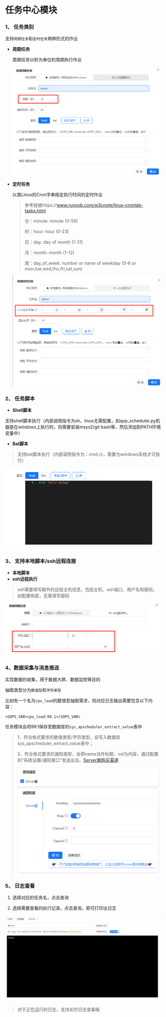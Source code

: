 # 任务中心模块

### 1、 任务类别

支持`周期任务`和`定时任务`两种形式的作业

- **周期任务**

  周期任务以秒为单位的周期执行作业

  ![](../screenshots/task_interval.png)

- **定时任务**

  以类Linux的Cron字串规定执行时间的定时作业

  > 参考链接https://www.runoob.com/w3cnote/linux-crontab-tasks.html
  >
  > 分：minute: minute (0-59)
  >
  > 时：hour: hour (0-23)
  >
  > 日：day: day of month (1-31)
  >
  > 月：month: month (1-12)
  >
  > 周：day_of_week: number or name of weekday (0-6 or mon,tue,wed,thu,fri,sat,sun)

  ![](../screenshots/task_cron.png)

### 2、 任务脚本

- **Shell脚本**

支持shell脚本执行（内部调用指令为sh，linux无需配置，如app_scheduler.py机器是在windows上执行的，则需要安装msys2/git bash等，然后添加到PATH环境变量中）

- **Bat脚本**

> 支持bat脚本执行（内部调用指令为：cmd /c，需要为windows系统才可执行）

  ![](../screenshots/task_script_shell.png)

### 3、 支持本地脚本/ssh远程连接

- **本地脚本**
- **ssh远程执行**

> ssh需要填写额外的远程主机信息，包括主机、ssh端口、用户名和密码，如配置免密，无需填写密码

  ![](../screenshots/task_run_type.png)

### 4、数据采集与消息推送

实现数据的收集，用于数据大屏、数据监控等目的

抽取类型分为`数值型`和`字符串型`

比如有一个名为`cpu_load`的数值型抽取需求，则对应日志输出需要包含以下内容：

```
<SOPS_VAR>cpu_load:99.1</SOPS_VAR>
```

任务模块会将99.1保存至数据库的`sys_apscheduler_extract_value`表中

> 1、符合格式要求的数值类型/字符类型，会写入数据库sys_apscheduler_extract_value表中； 
>
> 2、符合格式要求的通知类型，会把name当作标题，val为内容，通过配置的“系统设置/通知接口”发送出去。[Server酱购买渠道](https://sct.ftqq.com/r/16293)
>
> ![](../screenshots/setting_notify.png)

### 5、 日志查看

1. 选择对应的任务名，点击查询

2. 选择需要查看的执行记录，点击查询，即可打印出日志

  ![](../screenshots/task_log_example.png)

> 对于正在运行的日志，支持实时日志查看哦